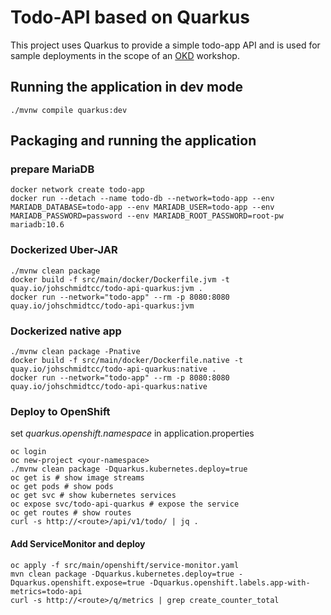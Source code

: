 # Todo-API based on Quarkus
This project uses Quarkus to provide a simple todo-app API and is used for sample deployments in the scope of an [OKD](https://www.okd.io) workshop.

## Running the application in dev mode
```shell script
./mvnw compile quarkus:dev
```

## Packaging and running the application

### prepare MariaDB
```shell script
docker network create todo-app
docker run --detach --name todo-db --network=todo-app --env MARIADB_DATABASE=todo-app --env MARIADB_USER=todo-app --env MARIADB_PASSWORD=password --env MARIADB_ROOT_PASSWORD=root-pw  mariadb:10.6
```

### Dockerized Uber-JAR
```shell
./mvnw clean package
docker build -f src/main/docker/Dockerfile.jvm -t quay.io/johschmidtcc/todo-api-quarkus:jvm .
docker run --network="todo-app" --rm -p 8080:8080 quay.io/johschmidtcc/todo-api-quarkus:jvm
```

### Dockerized native app
```shell
./mvnw clean package -Pnative
docker build -f src/main/docker/Dockerfile.native -t quay.io/johschmidtcc/todo-api-quarkus:native .
docker run --network="todo-app" --rm -p 8080:8080 quay.io/johschmidtcc/todo-api-quarkus:native
```

### Deploy to OpenShift
set _quarkus.openshift.namespace_ in application.properties
```shell
oc login
oc new-project <your-namespace>
./mvnw clean package -Dquarkus.kubernetes.deploy=true
oc get is # show image streams
oc get pods # show pods
oc get svc # show kubernetes services
oc expose svc/todo-api-quarkus # expose the service
oc get routes # show routes
curl -s http://<route>/api/v1/todo/ | jq .
```

#### Add ServiceMonitor and deploy
```shell
oc apply -f src/main/openshift/service-monitor.yaml
mvn clean package -Dquarkus.kubernetes.deploy=true -Dquarkus.openshift.expose=true -Dquarkus.openshift.labels.app-with-metrics=todo-api
curl -s http://<route>/q/metrics | grep create_counter_total
```
